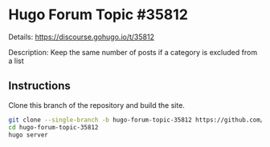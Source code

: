 # Hugo Forum Topic #35812

Details: <https://discourse.gohugo.io/t/35812>

Description: Keep the same number of posts if a category is excluded from a list

## Instructions

Clone this branch of the repository and build the site.

```bash
git clone --single-branch -b hugo-forum-topic-35812 https://github.com/jmooring/hugo-testing hugo-forum-topic-35812
cd hugo-forum-topic-35812
hugo server
```
